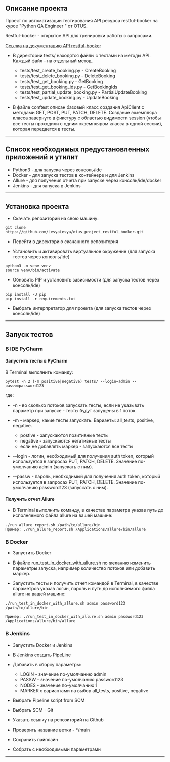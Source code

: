 ## Описание проекта

Проект по автоматизации тестирования API ресурса restful-booker на курсе "Python QA Engineer " от OTUS.

Restful-booker - открытое API для тренировки работы с запросами.

[Ссылка на документацию API restful-booker](https://restful-booker.herokuapp.com/apidoc/index.html) 

+ В директории tests/ находятся файлы с тестами на методы API. Каждый файл - на отдельный метод.
  
  - tests/test_create_booking.py - CreateBooking
  - tests/test_delete_booking.py - DeleteBooking
  - tests/test_get_booking.py - GetBooking
  - tests/test_get_booking_ids.py - GetBookingIds
  - tests/test_partial_update_booking.py - PartialUpdateBooking
  - tests/test_update_booking.py - UpdateBooking

+ В файле conftest описан базовый класс создания ApiClient с методами GET, POST, PUT, PATCH, DELETE.
Создание экземпляра класса завернуто в фикстуру с областью видимости session (чтобы все тесты проходили с одним экземпляром класса в одной сессии), которая передается в тесты.
____

## Список необходимых предустановленных приложений и утилит

- Python3 - для запуска через консоль/ide
- Docker - для запуска тестов в контейнере и для Jenkins
- Allure - для получения отчета при запуске через консоль/ide/docker
- Jenkins - для запуска в Jenkins
____

## Установка проекта

- Скачать репозиторий на свою машину:

```
git clone https://github.com/LesyaLesya/otus_project_restful_booker.git
```

- Перейти в директорию скачанного репозитория

- Установить и активировать виртуальное окружение (для запуска тестов через консоль/ide)

```
python3 -m venv venv
source venv/bin/activate
```
- Обновить PIP и установить зависимости (для запуска тестов через консоль/ide)

```
pip install -U pip
pip install -r requirements.txt
```

- Выбрать интерпретатор для проекта (для запуска тестов через консоль/ide)
____

## Запуск тестов

### __В IDE PyCharm__

#### Запустить тесты в PyCharm 

В Terminal выполнить команду:

```
pytest -n 2 (-m positive|negative) tests/ --login=admin --passw=password123
```
где:

- -n - во сколько потоков запускать тесты, если не указывать параметр при запуске - тесты будут запущены в 1 поток.

- -m - маркер, какие тесты запускать.
Варианты: all_tests, positive, negative.
  + postive - запускаются позитивные тесты
  + negative - запускаются негативные тесты
  + если не добавлять маркер - запускаются все тесты
  
- --login - логин, необходимый для получения auth token, который используется в запросах PUT, PATCH, DELETE. Значение по-умолчанию admin (запускать с ним).

- --passw - пароль, необходимый для получения auth token, который используется в запросах PUT, PATCH, DELETE. Значение по-умолчанию password123 (запускать с ним).


#### Получить отчет Allure 

- В Terminal выполнить команду, в качестве параметра указав путь до исполняемого файла allure на вашей машине:

```
./run_allure_report.sh /path/to/allure/bin
Пример: ./run_allure_report.sh /Applications/allure/bin/allure
```

### __В Docker__

- Запустить Docker

- В файле run_test_in_docker_with_allure.sh по желанию изменить параметры запуска, например количество потоков или добавить маркер.

- Запустить тесты и получить отчет командой в Terminal, в качестве параметров указав логин, пароль и путь до исполняемого файла allure на вашей машине:

```
./run_test_in_docker_with_allure.sh admin password123 /path/to/allure/bin

Пример: ./run_test_in_docker_with_allure.sh admin password123 /Applications/allure/bin/allure
```

### __В Jenkins__

- Запустить Docker и Jenkins

- В Jenkins создать PipeLine

- Добавить в сборку параметры:
  + LOGIN - значение по-умолчанию admin
  + PASSW - значение по-умолчанию password123
  + NODES - значение по-умолчанию 1
  + MARKER с вариантами на выбор all_tests, positive, negative
  
- Выбрать Pipeline script from SCM

- Выбрать SCM - Git

- Указать ссылку на репозиторий на Github

- Проверить название ветки - */main

- Сохранить пайплайн

- Собрать с необходимыми параметрами
____
